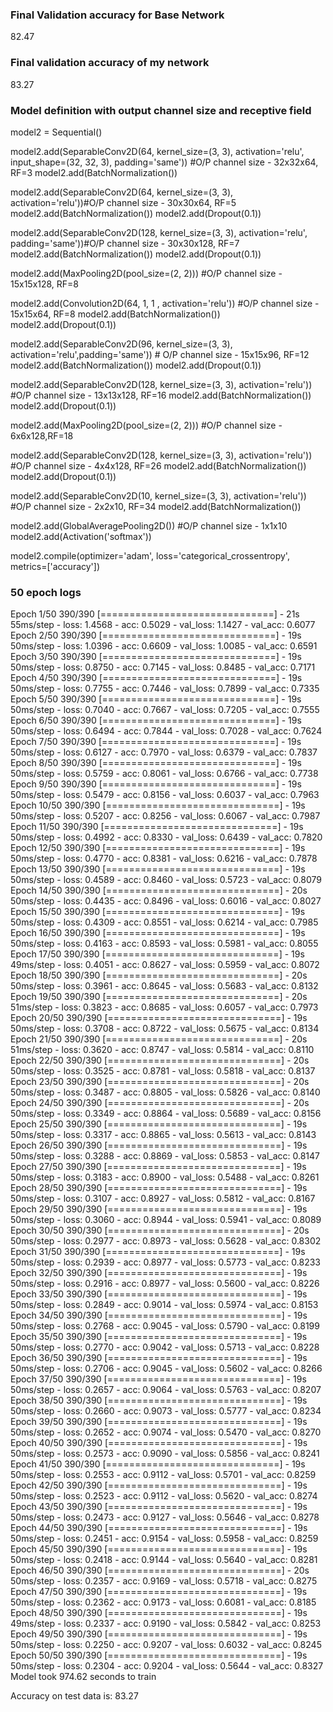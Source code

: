 ### Final Validation accuracy for Base Network ###
82.47

### Final validation accuracy of my network ###
83.27

### Model definition with output channel size and receptive field ###
model2 = Sequential()


model2.add(SeparableConv2D(64, kernel_size=(3, 3), activation='relu', input_shape=(32, 32, 3), padding='same')) #O/P channel size - 32x32x64, RF=3
model2.add(BatchNormalization())

model2.add(SeparableConv2D(64, kernel_size=(3, 3), activation='relu'))#O/P channel size - 30x30x64, RF=5
model2.add(BatchNormalization())
model2.add(Dropout(0.1))

model2.add(SeparableConv2D(128, kernel_size=(3, 3), activation='relu', padding='same'))#O/P channel size - 30x30x128, RF=7
model2.add(BatchNormalization())
model2.add(Dropout(0.1))

model2.add(MaxPooling2D(pool_size=(2, 2))) #O/P channel size - 15x15x128, RF=8

model2.add(Convolution2D(64, 1, 1 , activation='relu')) #O/P channel size - 15x15x64, RF=8
model2.add(BatchNormalization())
model2.add(Dropout(0.1))

model2.add(SeparableConv2D(96, kernel_size=(3, 3), activation='relu',padding='same')) # O/P channel size - 15x15x96, RF=12
model2.add(BatchNormalization())
model2.add(Dropout(0.1))

model2.add(SeparableConv2D(128, kernel_size=(3, 3), activation='relu')) #O/P channel size - 13x13x128, RF=16
model2.add(BatchNormalization())
model2.add(Dropout(0.1))

model2.add(MaxPooling2D(pool_size=(2, 2))) #O/P channel size - 6x6x128,RF=18

model2.add(SeparableConv2D(128, kernel_size=(3, 3), activation='relu')) #O/P channel size - 4x4x128, RF=26
model2.add(BatchNormalization())
model2.add(Dropout(0.1))

model2.add(SeparableConv2D(10, kernel_size=(3, 3), activation='relu')) #O/P channel size - 2x2x10, RF=34
model2.add(BatchNormalization())

model2.add(GlobalAveragePooling2D()) #O/P channel size - 1x1x10
model2.add(Activation('softmax'))

model2.compile(optimizer='adam', loss='categorical_crossentropy', metrics=['accuracy'])

### 50 epoch logs ###

Epoch 1/50
390/390 [==============================] - 21s 55ms/step - loss: 1.4568 - acc: 0.5029 - val_loss: 1.1427 - val_acc: 0.6077
Epoch 2/50
390/390 [==============================] - 19s 50ms/step - loss: 1.0396 - acc: 0.6609 - val_loss: 1.0085 - val_acc: 0.6591
Epoch 3/50
390/390 [==============================] - 19s 50ms/step - loss: 0.8750 - acc: 0.7145 - val_loss: 0.8485 - val_acc: 0.7171
Epoch 4/50
390/390 [==============================] - 19s 50ms/step - loss: 0.7755 - acc: 0.7446 - val_loss: 0.7899 - val_acc: 0.7335
Epoch 5/50
390/390 [==============================] - 19s 50ms/step - loss: 0.7040 - acc: 0.7667 - val_loss: 0.7205 - val_acc: 0.7555
Epoch 6/50
390/390 [==============================] - 19s 50ms/step - loss: 0.6494 - acc: 0.7844 - val_loss: 0.7028 - val_acc: 0.7624
Epoch 7/50
390/390 [==============================] - 19s 50ms/step - loss: 0.6127 - acc: 0.7970 - val_loss: 0.6379 - val_acc: 0.7837
Epoch 8/50
390/390 [==============================] - 19s 50ms/step - loss: 0.5759 - acc: 0.8061 - val_loss: 0.6766 - val_acc: 0.7738
Epoch 9/50
390/390 [==============================] - 19s 50ms/step - loss: 0.5479 - acc: 0.8156 - val_loss: 0.6037 - val_acc: 0.7963
Epoch 10/50
390/390 [==============================] - 19s 50ms/step - loss: 0.5207 - acc: 0.8256 - val_loss: 0.6067 - val_acc: 0.7987
Epoch 11/50
390/390 [==============================] - 19s 50ms/step - loss: 0.4992 - acc: 0.8330 - val_loss: 0.6439 - val_acc: 0.7820
Epoch 12/50
390/390 [==============================] - 19s 50ms/step - loss: 0.4770 - acc: 0.8381 - val_loss: 0.6216 - val_acc: 0.7878
Epoch 13/50
390/390 [==============================] - 19s 50ms/step - loss: 0.4589 - acc: 0.8460 - val_loss: 0.5723 - val_acc: 0.8079
Epoch 14/50
390/390 [==============================] - 20s 50ms/step - loss: 0.4435 - acc: 0.8496 - val_loss: 0.6016 - val_acc: 0.8027
Epoch 15/50
390/390 [==============================] - 19s 50ms/step - loss: 0.4309 - acc: 0.8551 - val_loss: 0.6214 - val_acc: 0.7985
Epoch 16/50
390/390 [==============================] - 19s 50ms/step - loss: 0.4163 - acc: 0.8593 - val_loss: 0.5981 - val_acc: 0.8055
Epoch 17/50
390/390 [==============================] - 19s 49ms/step - loss: 0.4051 - acc: 0.8627 - val_loss: 0.5959 - val_acc: 0.8072
Epoch 18/50
390/390 [==============================] - 20s 50ms/step - loss: 0.3961 - acc: 0.8645 - val_loss: 0.5683 - val_acc: 0.8132
Epoch 19/50
390/390 [==============================] - 20s 51ms/step - loss: 0.3823 - acc: 0.8685 - val_loss: 0.6057 - val_acc: 0.7973
Epoch 20/50
390/390 [==============================] - 19s 50ms/step - loss: 0.3708 - acc: 0.8722 - val_loss: 0.5675 - val_acc: 0.8134
Epoch 21/50
390/390 [==============================] - 20s 51ms/step - loss: 0.3620 - acc: 0.8747 - val_loss: 0.5814 - val_acc: 0.8110
Epoch 22/50
390/390 [==============================] - 20s 50ms/step - loss: 0.3525 - acc: 0.8781 - val_loss: 0.5818 - val_acc: 0.8137
Epoch 23/50
390/390 [==============================] - 20s 50ms/step - loss: 0.3487 - acc: 0.8805 - val_loss: 0.5826 - val_acc: 0.8140
Epoch 24/50
390/390 [==============================] - 20s 50ms/step - loss: 0.3349 - acc: 0.8864 - val_loss: 0.5689 - val_acc: 0.8156
Epoch 25/50
390/390 [==============================] - 19s 50ms/step - loss: 0.3317 - acc: 0.8865 - val_loss: 0.5613 - val_acc: 0.8143
Epoch 26/50
390/390 [==============================] - 19s 50ms/step - loss: 0.3288 - acc: 0.8869 - val_loss: 0.5853 - val_acc: 0.8147
Epoch 27/50
390/390 [==============================] - 19s 50ms/step - loss: 0.3183 - acc: 0.8900 - val_loss: 0.5488 - val_acc: 0.8261
Epoch 28/50
390/390 [==============================] - 19s 50ms/step - loss: 0.3107 - acc: 0.8927 - val_loss: 0.5812 - val_acc: 0.8167
Epoch 29/50
390/390 [==============================] - 19s 50ms/step - loss: 0.3060 - acc: 0.8944 - val_loss: 0.5941 - val_acc: 0.8089
Epoch 30/50
390/390 [==============================] - 20s 50ms/step - loss: 0.2977 - acc: 0.8973 - val_loss: 0.5628 - val_acc: 0.8302
Epoch 31/50
390/390 [==============================] - 19s 50ms/step - loss: 0.2939 - acc: 0.8977 - val_loss: 0.5773 - val_acc: 0.8233
Epoch 32/50
390/390 [==============================] - 19s 50ms/step - loss: 0.2916 - acc: 0.8977 - val_loss: 0.5600 - val_acc: 0.8226
Epoch 33/50
390/390 [==============================] - 19s 50ms/step - loss: 0.2849 - acc: 0.9014 - val_loss: 0.5974 - val_acc: 0.8153
Epoch 34/50
390/390 [==============================] - 19s 50ms/step - loss: 0.2768 - acc: 0.9045 - val_loss: 0.5790 - val_acc: 0.8199
Epoch 35/50
390/390 [==============================] - 19s 50ms/step - loss: 0.2770 - acc: 0.9042 - val_loss: 0.5713 - val_acc: 0.8228
Epoch 36/50
390/390 [==============================] - 19s 50ms/step - loss: 0.2706 - acc: 0.9045 - val_loss: 0.5602 - val_acc: 0.8266
Epoch 37/50
390/390 [==============================] - 19s 50ms/step - loss: 0.2657 - acc: 0.9064 - val_loss: 0.5763 - val_acc: 0.8207
Epoch 38/50
390/390 [==============================] - 19s 50ms/step - loss: 0.2660 - acc: 0.9073 - val_loss: 0.5777 - val_acc: 0.8234
Epoch 39/50
390/390 [==============================] - 19s 50ms/step - loss: 0.2652 - acc: 0.9074 - val_loss: 0.5470 - val_acc: 0.8270
Epoch 40/50
390/390 [==============================] - 19s 50ms/step - loss: 0.2573 - acc: 0.9090 - val_loss: 0.5856 - val_acc: 0.8241
Epoch 41/50
390/390 [==============================] - 19s 50ms/step - loss: 0.2553 - acc: 0.9112 - val_loss: 0.5701 - val_acc: 0.8259
Epoch 42/50
390/390 [==============================] - 19s 50ms/step - loss: 0.2523 - acc: 0.9112 - val_loss: 0.5620 - val_acc: 0.8274
Epoch 43/50
390/390 [==============================] - 19s 50ms/step - loss: 0.2473 - acc: 0.9127 - val_loss: 0.5646 - val_acc: 0.8278
Epoch 44/50
390/390 [==============================] - 19s 50ms/step - loss: 0.2451 - acc: 0.9154 - val_loss: 0.5958 - val_acc: 0.8259
Epoch 45/50
390/390 [==============================] - 19s 50ms/step - loss: 0.2418 - acc: 0.9144 - val_loss: 0.5640 - val_acc: 0.8281
Epoch 46/50
390/390 [==============================] - 20s 50ms/step - loss: 0.2357 - acc: 0.9169 - val_loss: 0.5718 - val_acc: 0.8275
Epoch 47/50
390/390 [==============================] - 19s 50ms/step - loss: 0.2362 - acc: 0.9173 - val_loss: 0.6081 - val_acc: 0.8185
Epoch 48/50
390/390 [==============================] - 19s 49ms/step - loss: 0.2337 - acc: 0.9190 - val_loss: 0.5842 - val_acc: 0.8253
Epoch 49/50
390/390 [==============================] - 19s 50ms/step - loss: 0.2250 - acc: 0.9207 - val_loss: 0.6032 - val_acc: 0.8245
Epoch 50/50
390/390 [==============================] - 19s 50ms/step - loss: 0.2304 - acc: 0.9204 - val_loss: 0.5644 - val_acc: 0.8327
Model took 974.62 seconds to train

Accuracy on test data is: 83.27
